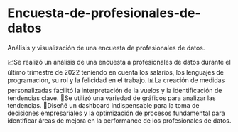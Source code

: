 # Encuesta-de-profesionales-de-datos
Análisis y visualización de una encuesta de profesionales de datos.

📈Se realizó un análisis de una encuesta a profesionales de datos durante el último trimestre de 2022 teniendo en cuenta los salarios, los lenguajes de programación, su rol y la felicidad en el trabajo.
📊⁣⁣⁣La creación de medidas personalizadas facilitó la interpretación de la vuelos y la identificación de tendencias clave. 
🦄Se utilizó una variedad de gráficos para analizar las tendencias.
🔎Diseñé un dashboard indispensable para la toma de decisiones empresariales y la optimización de procesos fundamental para identificar áreas de mejora en la performance de los profesionales de datos.
